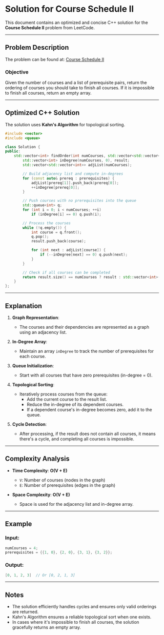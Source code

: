 
# Solution for Course Schedule II

This document contains an optimized and concise C++ solution for the **Course Schedule II** problem from LeetCode.

---

## Problem Description

The problem can be found at: [Course Schedule II](https://leetcode.com/problems/course-schedule-ii/description/)

### Objective
Given the number of courses and a list of prerequisite pairs, return the ordering of courses you should take to finish all courses. If it is impossible to finish all courses, return an empty array.

---

## Optimized C++ Solution
The solution uses **Kahn's Algorithm** for topological sorting.

```cpp
#include <vector>
#include <queue>

class Solution {
public:
    std::vector<int> findOrder(int numCourses, std::vector<std::vector<int>>& prerequisites) {
        std::vector<int> inDegree(numCourses, 0), result;
        std::vector<std::vector<int>> adjList(numCourses);

        // Build adjacency list and compute in-degrees
        for (const auto& prereq : prerequisites) {
            adjList[prereq[1]].push_back(prereq[0]);
            ++inDegree[prereq[0]];
        }

        // Push courses with no prerequisites into the queue
        std::queue<int> q;
        for (int i = 0; i < numCourses; ++i)
            if (inDegree[i] == 0) q.push(i);

        // Process the courses
        while (!q.empty()) {
            int course = q.front();
            q.pop();
            result.push_back(course);

            for (int next : adjList[course]) {
                if (--inDegree[next] == 0) q.push(next);
            }
        }

        // Check if all courses can be completed
        return result.size() == numCourses ? result : std::vector<int>();
    }
};
```

---

## Explanation

1. **Graph Representation**:
   - The courses and their dependencies are represented as a graph using an adjacency list.

2. **In-Degree Array**:
   - Maintain an array `inDegree` to track the number of prerequisites for each course.

3. **Queue Initialization**:
   - Start with all courses that have zero prerequisites (in-degree = 0).

4. **Topological Sorting**:
   - Iteratively process courses from the queue:
     - Add the current course to the result list.
     - Reduce the in-degree of its dependent courses.
     - If a dependent course's in-degree becomes zero, add it to the queue.

5. **Cycle Detection**:
   - After processing, if the result does not contain all courses, it means there's a cycle, and completing all courses is impossible.

---

## Complexity Analysis

- **Time Complexity**: **O(V + E)**
  - `V`: Number of courses (nodes in the graph)
  - `E`: Number of prerequisites (edges in the graph)

- **Space Complexity**: **O(V + E)**
  - Space is used for the adjacency list and in-degree array.

---

## Example

### Input:
```cpp
numCourses = 4;
prerequisites = {{1, 0}, {2, 0}, {3, 1}, {3, 2}};
```

### Output:
```cpp
[0, 1, 2, 3]  // Or [0, 2, 1, 3]
```

---

## Notes
- The solution efficiently handles cycles and ensures only valid orderings are returned.
- Kahn's Algorithm ensures a reliable topological sort when one exists.
- In cases where it's impossible to finish all courses, the solution gracefully returns an empty array.
